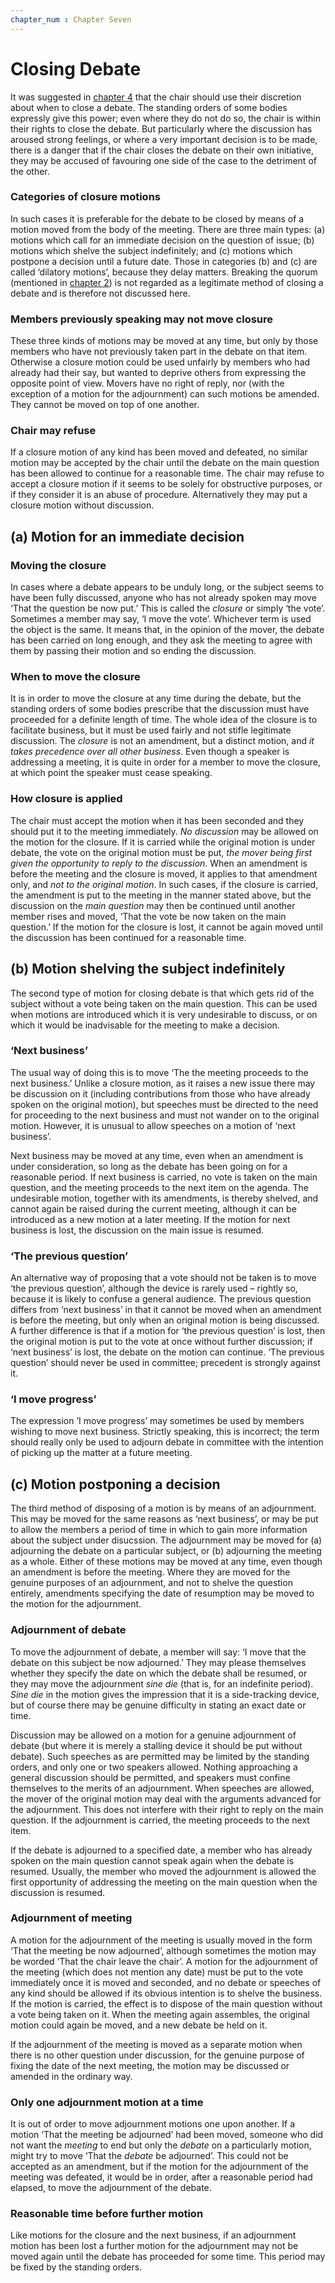 ```yaml
---
chapter_num : Chapter Seven
---
```


# Closing Debate

It was suggested in [chapter 4](4_debates) that the chair should use their discretion about when to close a debate. The standing orders of some bodies expressly give this power; even where they do not do so, the chair is within their rights to close the debate. But particularly where the discussion has aroused strong feelings, or where a very important decision is to be made, there is a danger that if the chair closes the debate on their own initiative, they may be accused of favouring one side of the case to the detriment of the other.

### Categories of closure motions

In such cases it is preferable for the debate to be closed by means of a motion moved from the body of the meeting. There are three main types: (a) motions which call for an immediate decision on the question of issue; (b) motions which shelve the subject indefinitely; and (c) motions which postpone a decision until a future date. Those in categories (b) and (c) are called ‘dilatory motions’, because they delay matters. Breaking the quorum (mentioned in [chapter 2](2_preparation)) is not regarded as a legitimate method of closing a debate and is therefore not discussed here.

### Members previously speaking may not move closure

These three kinds of motions may be moved at any time, but only by those members who have not previously taken part in the debate on that item. Otherwise a closure motion could be used unfairly by members who had already had their say, but wanted to deprive others from expressing the opposite point of view. Movers have no right of reply, nor (with the exception of a motion for the adjournment) can such motions be amended. They cannot be moved on top of one another.

### Chair may refuse

If a closure motion of any kind has been moved and defeated, no similar motion may be accepted by the chair until the debate on the main question has been allowed to continue for a reasonable time. The chair may refuse to accept a closure motion if it seems to be solely for obstructive purposes, or if they consider it is an abuse of procedure. Alternatively they may put a closure motion without discussion.

## (a) Motion for an immediate decision

### Moving the closure

In cases where a debate appears to be unduly long, or the subject seems to have been fully discussed, anyone who has not already spoken may move ‘That the question be now put.’ This is called the *closure* or simply ‘the vote’. Sometimes a member may say, ‘I move the vote’. Whichever term is used the object is the same. It means that, in the opinion of the mover, the debate has been carried on long enough, and they ask the meeting to agree with them by passing their motion and so ending the discussion.

### When to move the closure

It is in order to move the closure at any time during the debate, but the standing orders of some bodies prescribe that the discussion must have proceeded for a definite length of time. The whole idea of the closure is to facilitate business, but it must be used fairly and not stifle legitimate discussion. The *closure* is not an amendment, but a distinct motion, and *it takes precedence over all other business*. Even though a speaker is addressing a meeting, it is quite in order for a member to move the closure, at which point the speaker must cease speaking.

### How closure is applied

The chair must accept the motion when it has been seconded and they should put it to the meeting immediately. *No discussion* may be allowed on the motion for the closure. If it is carried while the original motion is under debate, the vote on the original motion must be put, *the mover being first given the opportunity to reply to the discussion*. When an amendment is before the meeting and the closure is moved, it applies to that amendment only, and *not to the original motion*. In such cases, if the closure is carried, the amendment is put to the meeting in the manner stated above, but the discussion on the *main question* may then be continued until another member rises and moved, ‘That the vote be now taken on the main question.’ If the motion for the closure is lost, it cannot be again moved until the discussion has been continued for a reasonable time.

## (b) Motion shelving the subject indefinitely

The second type of motion for closing debate is that which gets rid of the subject without a vote being taken on the main question. This can be used when motions are introduced which it is very undesirable to discuss, or on which it would be inadvisable for the meeting to make a decision.

### ‘Next business’

The usual way of doing this is to move ‘The the meeting proceeds to the next business.’ Unlike a closure motion, as it raises a new issue there may be discussion on it (including contributions from those who have already spoken on the original motion), but speeches must be directed to the need for proceeding to the next business and must not wander on to the original motion. However, it is unusual to allow speeches on a motion of ‘next business’.

Next business may be moved at any time, even when an amendment is under consideration, so long as the debate has been going on for a reasonable period. If next business is carried, no vote is taken on the main question, and the meeting proceeds to the next item on the agenda. The undesirable motion, together with its amendments, is thereby shelved, and cannot again be raised during the current meeting, although it can be introduced as a new motion at a later meeting. If the motion for next business is lost, the discussion on the main issue is resumed.

### ‘The previous question’

An alternative way of proposing that a vote should not be taken is to move ‘the previous question’, although the device is rarely used – rightly so, because it is likely to confuse a general audience. The previous question differs from ‘next business’ in that it cannot be moved when an amendment is before the meeting, but only when an original motion is being discussed. A further difference is that if a motion for ‘the previous question’ is lost, then the original motion is put to the vote at once without further discussion; if ‘next business’ is lost, the debate on the motion can continue. ‘The previous question’ should never be used in committee; precedent is strongly against it.

### ‘I move progress’

The expression ’I move progress’ may sometimes be used by members wishing to move next business. Strictly speaking, this is incorrect; the term should really only be used to adjourn debate in committee with the intention of picking up the matter at a future meeting.

## (c) Motion postponing a decision

The third method of disposing of a motion is by means of an adjournment. This may be moved for the same reasons as ‘next business’, or may be put to allow the members a period of time in which to gain more information about the subject under disucssion. The adjournment may be moved for (a) adjourning the debate on a particular subject, or (b) adjourning the meeting as a whole. Either of these motions may be moved at any time, even though an amendment is before the meeting. Where they are moved for the genuine purposes of an adjournment, and not to shelve the question entirely, amendments specifying the date of resumption may be moved to the motion for the adjournment.

### Adjournment of debate

To move the adjournment of debate, a member will say: ‘I move that the debate on this subject be now adjourned.’ They may please themselves whether they specify the date on which the debate shall be resumed, or they may move the adjournment *sine die* (that is, for an indefinite period). *Sine die* in the motion gives the impression that it is a side-tracking device, but of course there may be genuine difficulty in stating an exact date or time.

Discussion may be allowed on a motion for a genuine adjournment of debate (but where it is merely a stalling device it should be put without debate). Such speeches as are permitted may be limited by the standing orders, and only one or two speakers allowed. Nothing approaching a general discussion should be permitted, and speakers must confine themselves to the merits of an adjournment. When speeches are allowed, the mover of the original motion may deal with the arguments advanced for the adjournment. This does not interfere with their right to reply on the main question. If the adjournment is carried, the meeting proceeds to the next item.

If the debate is adjourned to a specified date, a member who has already spoken on the main question cannot speak again when the debate is resumed. Usually, the member who moved the adjournment is allowed the first opportunity of addressing the meeting on the main question when the discussion is resumed.

### Adjournment of meeting

A motion for the adjournment of the meeting is usually moved in the form ‘That the meeting be now adjourned’, although sometimes the motion may be worded ‘That the chair leave the chair’. A motion for the adjournment of the meeting (which does not mention any date) must be put to the vote immediately once it is moved and seconded, and no debate or speeches of any kind should be allowed if its obvious intention is to shelve the business. If the motion is carried, the effect is to dispose of the main question without a vote being taken on it. When the meeting again assembles, the original motion could again be moved, and a new debate be held on it.

If the adjournment of the meeting is moved as a separate motion when there is no other question under discussion, for the genuine purpose of fixing the date of the next meeting, the motion may be discussed or amended in the ordinary way.

### Only one adjournment motion at a time

It is out of order to move adjournment motions one upon another. If a motion ‘That the meeting be adjourned’ had been moved, someone who did not want the *meeting* to end but only the *debate* on a particularly motion, might try to move ‘That the *debate* be adjourned’. This could not be accepted as an amendment, but if the motion for the adjournment of the meeting was defeated, it would be in order, after a reasonable period had elapsed, to move the adjournment of the debate. 

### Reasonable time before further motion

Like motions for the closure and the next business, if an adjournment motion has been lost a further motion for the adjournment may not be moved again until the debate has proceeded for some time. This period may be fixed by the standing orders.
